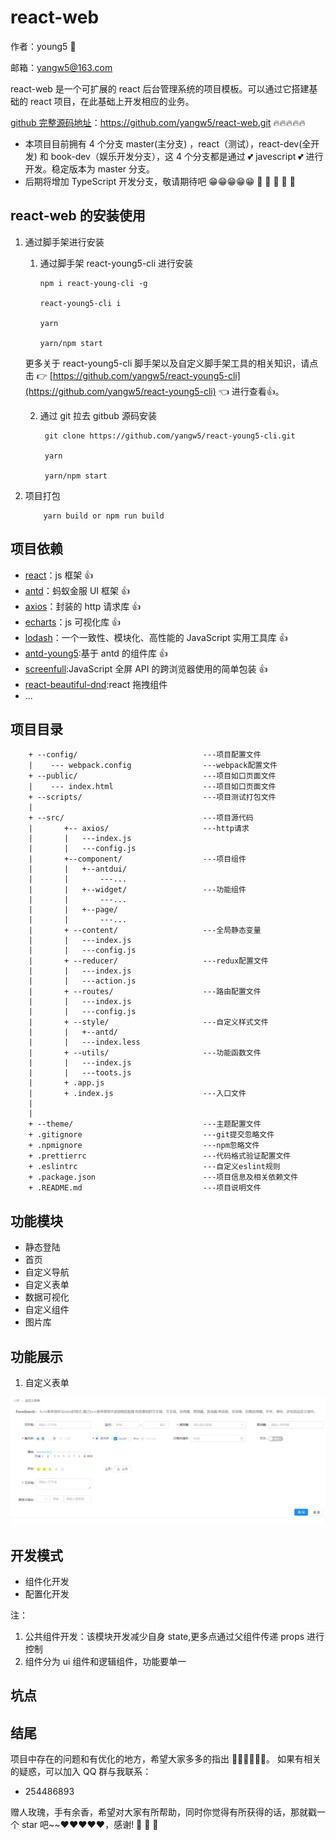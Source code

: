 # react-web

作者：young5 :baby:

邮箱：yangw5@163.com

react-web 是一个可扩展的 react 后台管理系统的项目模板。可以通过它搭建基础的 react 项目，在此基础上开发相应的业务。

[github 完整源码地址](https://github.com/yangw5/react-web.git)：https://github.com/yangw5/react-web.git 🔥🔥🔥🔥🔥

-   本项目目前拥有 4 个分支 master(主分支) ，react（测试），react-dev(全开发) 和 book-dev（娱乐开发分支），这 4 个分支都是通过 :two_hearts: javescript :two_hearts: 进行开发。稳定版本为 master 分支。
-   后期将增加 TypeScript 开发分支，敬请期待吧 😁😁😁😁😁 :eyes: :eyes: :eyes: :eyes: :eyes:

## react-web 的安装使用

1.  通过脚手架进行安装

    1.  通过脚手架 react-young5-cli 进行安装

            npm i react-young-cli -g

            react-young5-cli i

            yarn

            yarn/npm start

    更多关于 react-young5-cli 脚手架以及自定义脚手架工具的相关知识，请点击 :point_right: [https://github.com/yangw5/react-young5-cli](https://github.com/yangw5/react-young5-cli) :point_left: 进行查看:thumbsup:。

    2.  通过 git 拉去 gitbub 源码安装

             git clone https://github.com/yangw5/react-young5-cli.git

             yarn

             yarn/npm start

2.  项目打包

            yarn build or npm run build

## 项目依赖

-   [react]()：js 框架 👍
-   [antd]()：蚂蚁金服 UI 框架 👍
-   [axios]()：封装的 http 请求库 👍
-   [echarts]()：js 可视化库 👍
-   [lodash](https://www.lodashjs.com/)：一个一致性、模块化、高性能的 JavaScript 实用工具库 👍
-   [antd-young5]():基于 antd 的组件库 👍
-   [screenfull](https://github.com/sindresorhus/screenfull.js):JavaScript 全屏 API 的跨浏览器使用的简单包装 👍
-   [react-beautiful-dnd]():react 拖拽组件
-   ...

## 项目目录

        + --config/                            ---项目配置文件
        |    --- webpack.config                ---webpack配置文件
        + --public/                            ---项目如口页面文件
        |    --- index.html                    ---项目如口页面文件
        + --scripts/                           ---项目测试打包文件
        |
        + --src/                               ---项目源代码
        |       +-- axios/                     ---http请求
        |       |   ---index.js
        |       |   ---config.js
        |       +--component/                  ---项目组件
        |       |   +--antdui/
        |       |       ---...
        |       |   +--widget/                 ---功能组件
        |       |       ---...
        |       |   +--page/
        |       |       ---...
        |       + --content/                   ---全局静态变量
        |       |   ---index.js
        |       |   ---config.js
        |       + --reducer/                   ---redux配置文件
        |       |   ---index.js
        |       |   ---action.js
        |       + --routes/                    ---路由配置文件
        |       |   ---index.js
        |       |   ---config.js
        |       + --style/                     ---自定义样式文件
        |       |   +--antd/
        |       |   ---index.less
        |       + --utils/                     ---功能函数文件
        |       |   ---index.js
        |       |   ---toots.js
        |       + .app.js
        |       + .index.js                    ---入口文件
        |
        |
        + --theme/                             ---主题配置文件
        + .gitignore                           ---git提交忽略文件
        + .npmignore                           ---npm忽略文件
        + .prettierrc                          ---代码格式验证配置文件
        + .eslintrc                            ---自定义eslint规则
        + .package.json                        ---项目信息及相关依赖文件
        + .README.md                           ---项目说明文件

## 功能模块

-   静态登陆
-   首页
-   自定义导航
-   自定义表单
-   数据可视化
-   自定义组件
-   图片库

## 功能展示

1. 自定义表单

![自定义表单](/src/assets/img/imgs/form.png)

## 开发模式

-   组件化开发
-   配置化开发

注：

1. 公共组件开发：该模块开发减少自身 state,更多点通过父组件传递 props 进行控制
2. 组件分为 ui 组件和逻辑组件，功能要单一

## 坑点

## 结尾

项目中存在的问题和有优化的地方，希望大家多多的指出 👏👏👏👏👏👏。
如果有相关的疑惑，可以加入 QQ 群与我联系：

-   254486893

赠人玫瑰，手有余香，希望对大家有所帮助，同时你觉得有所获得的话，那就戳一个 star 吧~~❤️❤️❤️❤️❤️，感谢! :pray: :pray: :pray:
